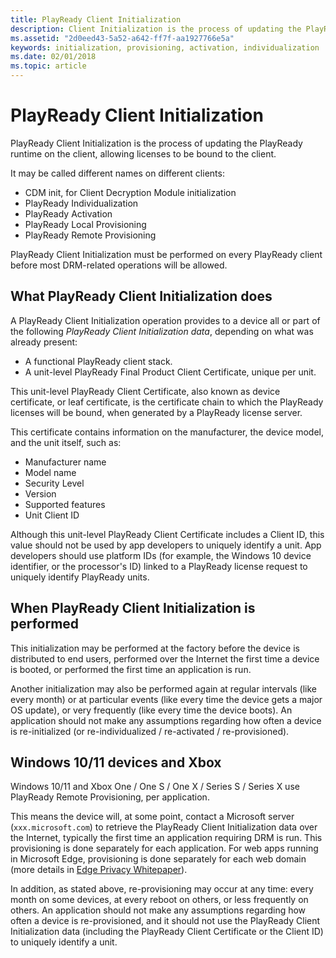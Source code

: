 ```yaml
---
title: PlayReady Client Initialization
description: Client Initialization is the process of updating the PlayReady runtime on client, allowing licenses to be bound to the client.
ms.assetid: "2d0eed43-5a52-a642-ff7f-aa1927766e5a"
keywords: initialization, provisioning, activation, individualization
ms.date: 02/01/2018
ms.topic: article
---
```



# PlayReady Client Initialization

PlayReady Client Initialization is the process of updating the PlayReady runtime on the client, allowing licenses to be bound to the client.

It may be called different names on different clients:

 * CDM init, for Client Decryption Module initialization
 * PlayReady Individualization
 * PlayReady Activation
 * PlayReady Local Provisioning
 * PlayReady Remote Provisioning

PlayReady Client Initialization must be performed on every PlayReady client before most DRM-related operations will be allowed.


## What PlayReady Client Initialization does

A PlayReady Client Initialization operation provides to a device all or part of the following *PlayReady Client Initialization data*, depending on what was already present:

 * A functional PlayReady client stack.
 * A unit-level PlayReady Final Product Client Certificate, unique per unit.

This unit-level PlayReady Client Certificate, also known as device certificate, or leaf certificate, is the certificate chain to which the PlayReady licenses will be bound, when generated by a PlayReady license server.

This certificate contains information on the manufacturer, the device model, and the unit itself, such as:

 * Manufacturer name
 * Model name
 * Security Level
 * Version
 * Supported features
 * Unit Client ID

 
Although this unit-level PlayReady Client Certificate includes a Client ID, this value should not be used by app developers to uniquely identify a unit. App developers should use platform IDs (for example, the Windows 10 device identifier, or the processor's ID) linked to a PlayReady license request to uniquely identify PlayReady units.


## When PlayReady Client Initialization is performed

This initialization may be performed at the factory before the device is distributed to end users, performed over the Internet the first time a device is booted, or performed the first time an application is run.

Another initialization may also be performed again at regular intervals (like every month) or at particular events (like every time the device gets a major OS update), or very frequently (like every time the device boots). An application should not make any assumptions regarding how often a device is re-initialized (or re-individualized / re-activated / re-provisioned).


## Windows 10/11 devices and Xbox

Windows 10/11 and Xbox One / One S / One X / Series S / Series X use PlayReady Remote Provisioning, per application. 

This means the device will, at some point, contact a Microsoft server (`xxx.microsoft.com`) to retrieve the PlayReady Client Initialization data over the Internet, typically the first time an application requiring DRM is run. This provisioning is done separately for each application. For web apps running in Microsoft Edge, provisioning is done separately for each web domain (more details in [Edge Privacy Whitepaper](/microsoft-edge/privacy-whitepaper/#digital-rights-management-and-media-licenses)).

In addition, as stated above, re-provisioning may occur at any time: every month on some devices, at every reboot on others, or less frequently on others. An application should not make any assumptions regarding how often a device is re-provisioned, and it should not use the PlayReady Client Initialization data (including the PlayReady Client Certificate or the Client ID) to uniquely identify a unit.
